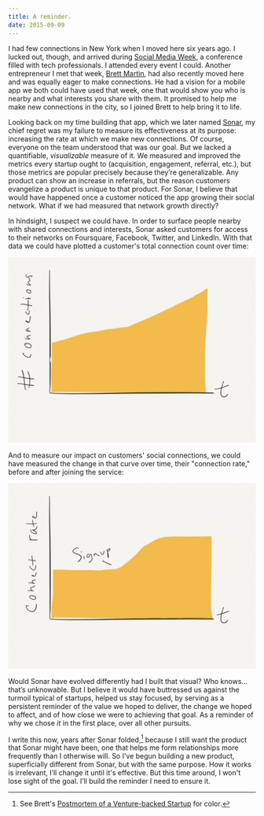 ```yaml
---
title: A reminder.
date: 2015-09-09
---
```


I had few connections in New York when I moved here six years ago. I lucked out, though, and arrived during [Social Media Week](http://socialmediaweek.org), a conference filled with tech professionals. I attended every event I could. Another entrepreneur I met that week, [Brett Martin](https://twitter.com/brett1211), had also recently moved here and was equally eager to make connections. He had a vision for a mobile app we both could have used that week, one that would show you who is nearby and what interests you share with them. It promised to help me make new connections in the city, so I joined Brett to help bring it to life.

Looking back on my time building that app, which we later named [Sonar](https://en.wikipedia.org/wiki/Sonar_%28mobile_application%29), my chief regret was my failure to measure its effectiveness at its purpose: increasing the rate at which we make new connections. Of course, everyone on the team understood that was our goal. But we lacked a quantifiable, *visualizable* measure of it. We measured and improved the metrics every startup ought to (acquisition, engagement, referral, etc.), but those metrics are popular precisely because they’re generalizable. Any product can show an increase in referrals, but the reason customers evangelize a product is unique to that product. For Sonar, I believe that would have happened once a customer noticed the app growing their social network. What if we had measured that network growth directly?

In hindsight, I suspect we could have. In order to surface people nearby with shared connections and interests, Sonar asked customers for access to their networks on Foursquare, Facebook, Twitter, and LinkedIn. With that data we could have plotted a customer's total connection count over time:

![connection-count-over-time](reminder/connections-count.jpg)

And to measure our impact on customers' social connections, we could have measured the change in that curve over time, their "connection rate," before and after joining the service:

![connection-rate-change](reminder/connect-rate.jpg)

Would Sonar have evolved differently had I built that visual? Who knows… that’s unknowable. But I believe it would have buttressed us against the turmoil typical of startups, helped us stay focused, by serving as a persistent reminder of the value we hoped to deliver, the change we hoped to affect, and of how close we were to achieving that goal. As a reminder of why we chose *it* in the first place, over all other pursuits.

I write this now, years after Sonar folded,[^postmortem] because I still want the product that Sonar might have been, one that helps me form relationships more frequently than I otherwise will. So I’ve begun building a new product, superficially different from Sonar, but with the same purpose. How it works is irrelevant, I’ll change it until it's effective. But this time around, I won't lose sight of the goal. I’ll build the reminder I need to ensure it.

[^postmortem]: See Brett's [Postmortem of a Venture-backed Startup](https://medium.com/@brett1211/postmortem-of-a-venture-backed-startup-72c6f8bec7df) for color.

